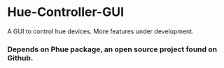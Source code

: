 # Hue-Controller-GUI
A GUI to control hue devices. More features under development.

### Depends on Phue package, an open source project found on Github.
